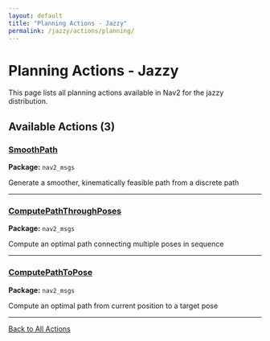 ```yaml
---
layout: default
title: "Planning Actions - Jazzy"
permalink: /jazzy/actions/planning/
---
```


# Planning Actions - Jazzy

This page lists all planning actions available in Nav2 for the jazzy distribution.

## Available Actions (3)


### [SmoothPath](/actions/jazzy/smoothpath.html)

**Package:** `nav2_msgs`

Generate a smoother, kinematically feasible path from a discrete path

---

### [ComputePathThroughPoses](/actions/jazzy/computepaththroughposes.html)

**Package:** `nav2_msgs`

Compute an optimal path connecting multiple poses in sequence

---

### [ComputePathToPose](/actions/jazzy/computepathtopose.html)

**Package:** `nav2_msgs`

Compute an optimal path from current position to a target pose

---


[Back to All Actions](/actions/jazzy/index.html)
